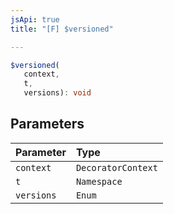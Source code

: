 ```yaml
---
jsApi: true
title: "[F] $versioned"

---
```

```ts
$versioned(
   context, 
   t, 
   versions): void
```

## Parameters

| Parameter | Type |
| :------ | :------ |
| `context` | `DecoratorContext` |
| `t` | `Namespace` |
| `versions` | `Enum` |
